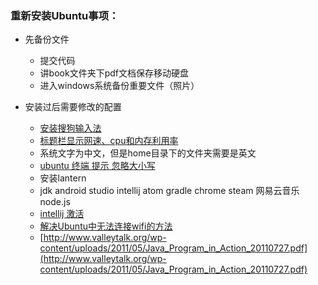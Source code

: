 

### 重新安装Ubuntu事项：
- 先备份文件  
  - 提交代码  
  - 讲book文件夹下pdf文档保存移动硬盘
  - 进入windows系统备份重要文件（照片）

- 安装过后需要修改的配置
  - [安装搜狗输入法](https://www.google.com.hk/?gws_rd=cr,ssl#newwindow=1&safe=strict&q=ubuntu+%E5%AE%89%E8%A3%85%E6%90%9C%E7%8B%97%E8%BE%93%E5%85%A5)
  - [标题栏显示网速、cpu和内存利用率](标题栏显示网速、cpu和内存利用率)
  - 系统文字为中文，但是home目录下的文件夹需要是英文
  - [ubuntu 终端 提示 忽略大小写](https://my.oschina.net/xiangxw/blog/12074)
  - 安装lantern
  - jdk android studio intellij atom gradle chrome steam 网易云音乐 node.js
  - [intellij 激活](http://www.oschina.net/code/snippet_2303434_57174)
  - [解决Ubuntu中无法连接wifi的方法](http://xpleaf.blog.51cto.com/9315560/1687239)
  - [http://www.valleytalk.org/wp-content/uploads/2011/05/Java_Program_in_Action_20110727.pdf](http://www.valleytalk.org/wp-content/uploads/2011/05/Java_Program_in_Action_20110727.pdf)

